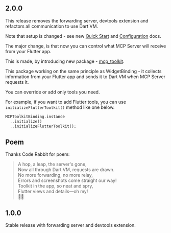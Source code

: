 ## 2.0.0

This release removes the forwarding server, devtools extension and refactors all communication to use Dart VM.

Note that setup is changed - see new [Quick Start](QUICK_START.md) and [Configuration](CONFIGURATION.md) docs.

The major change, is that now you can control what MCP Server will receive from your Flutter app.

This is made, by introducing new package - [mcp_toolkit](https://github.com/Arenukvern/mcp_flutter/tree/main/mcp_toolkit).

This package working on the same principle as WidgetBinding - it collects information from your Flutter app and sends it to Dart VM when MCP Server requests it.

You can override or add only tools you need.

For example, if you want to add Flutter tools, you can use `initializeFlutterToolkit()` method like one below.

```dart
MCPToolkitBinding.instance
  ..initialize()
  ..initializeFlutterToolkit();
```

## Poem

Thanks Code Rabbit for poem:

> A hop, a leap, the server's gone,  
> Now all through Dart VM, requests are drawn.  
> No more forwarding, no more relay,  
> Errors and screenshots come straight our way!  
> Toolkit in the app, so neat and spry,  
> Flutter views and details—oh my!  
> 🐇✨

## 1.0.0

Stable release with forwarding server and devtools extension.
